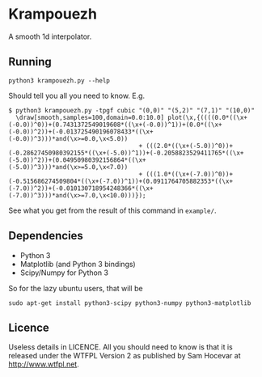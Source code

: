 Krampouezh
==========

A smooth 1d interpolator.

## Running

    python3 krampouezh.py --help

Should tell you all you need to know. E.g.

    $ python3 krampouezh.py -tpgf cubic "(0,0)" "(5,2)" "(7,1)" "(10,0)"
      \draw[smooth,samples=100,domain=0.0:10.0] plot(\x,{((((0.0*((\x+(-0.0))^0))+(0.7431372549019608*((\x+(-0.0))^1))+(0.0*((\x+(-0.0))^2))+(-0.013725490196078433*((\x+(-0.0))^3)))*and(\x>=0.0,\x<5.0))
                                        + (((2.0*((\x+(-5.0))^0))+(-0.28627450980392155*((\x+(-5.0))^1))+(-0.2058823529411765*((\x+(-5.0))^2))+(0.04950980392156864*((\x+(-5.0))^3)))*and(\x>=5.0,\x<7.0))
                                        + (((1.0*((\x+(-7.0))^0))+(-0.515686274509804*((\x+(-7.0))^1))+(0.0911764705882353*((\x+(-7.0))^2))+(-0.010130718954248366*((\x+(-7.0))^3)))*and(\x>=7.0,\x<10.0)))});


See what you get from the result of this command in `example/`.

## Dependencies

  - Python 3
  - Matplotlib (and Python 3 bindings)
  - Scipy/Numpy for Python 3
  
So for the lazy ubuntu users, that will be

    sudo apt-get install python3-scipy python3-numpy python3-matplotlib


## Licence

Useless details in LICENCE. All you should need to know
is that it is released under the WTFPL Version 2 as published by Sam Hocevar
at http://www.wtfpl.net.